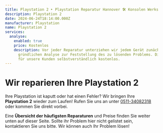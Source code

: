 ```yaml
---
title: Playstation 2 ‣ Playstation Reparatur Hannover 🛠️ Konsolen Werkstatt
description: Playstation 2
date: 2024-06-24T18:14:00.000Z
manufacturer: Playstation
name: Playstation 2
services:
  analyse:
    enabled: true
    price: Kostenlos
    description: Vor jeder Reparatur unterziehen wir jedem Gerät zunächst einer
      gründlichen Analyse zur Feststellung des zu lösenden Problems. Diese ist
      für unsere Kunden selbstverständlich kostenlos.
---
```

# Wir reparieren Ihre Playstation 2

Ihre Playstation ist kaputt oder hat einen Fehler? Wir bringen Ihre **Playstation 2** wieder zum Laufen! Rufen Sie uns an unter [0511-34082318](tel:051134082318) oder kommen Sie direkt vorbei.

Eine **Übersicht der häufigsten Reparaturen** und Preise finden Sie weiter unten auf dieser Seite. Sollte ihr Problem hier nicht gelistet sein, kontaktieren Sie uns bitte. Wir können auch Ihr Problem lösen!
